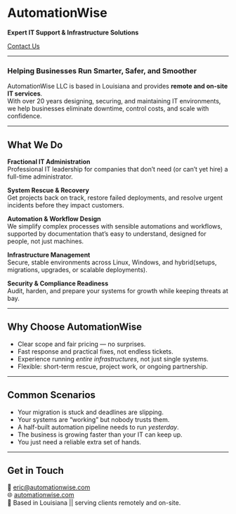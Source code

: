# AutomationWise
**Expert IT Support & Infrastructure Solutions**

[Contact Us](mailto:eric@automationwise.com)

---

### Helping Businesses Run Smarter, Safer, and Smoother
AutomationWise LLC is based in Louisiana and provides **remote and on-site IT services**.  
With over 20 years designing, securing, and maintaining IT environments, we help businesses eliminate downtime, control costs, and scale with confidence.

---

## What We Do

**Fractional IT Administration**  
Professional IT leadership for companies that don’t need (or can’t yet hire) a full-time administrator.

**System Rescue & Recovery**  
Get projects back on track, restore failed deployments, and resolve urgent incidents before they impact customers.

**Automation & Workflow Design**  
We simplify complex processes with sensible automations and workflows, supported by documentation that’s easy to understand, designed for people, not just machines.


**Infrastructure Management**  
Secure, stable environments across Linux, Windows, and hybrid(setups, migrations, upgrades, or scalable deployments).

**Security & Compliance Readiness**  
Audit, harden, and prepare your systems for growth while keeping threats at bay.

---

## Why Choose AutomationWise
- Clear scope and fair pricing — no surprises.  
- Fast response and practical fixes, not endless tickets.  
- Experience running *entire infrastructures*, not just single systems.  
- Flexible: short-term rescue, project work, or ongoing partnership.  

---

## Common Scenarios
- Your migration is stuck and deadlines are slipping.  
- Your systems are “working” but nobody trusts them.  
- A half-built automation pipeline needs to run *yesterday*.  
- The business is growing faster than your IT can keep up.  
- You just need a reliable extra set of hands.

---

## Get in Touch
📧 [eric@automationwise.com](mailto:eric@automationwise.com)  
🌐 [automationwise.com](https://automationwise.com)  
📍 Based in Louisiana || serving clients remotely and on-site.
